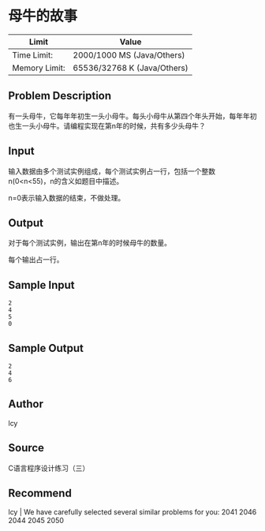 # 母牛的故事

|Limit|Value|
|---|---|
|Time Limit: |2000/1000 MS (Java/Others)|
|Memory Limit: |65536/32768 K (Java/Others)|

## Problem Description

有一头母牛，它每年年初生一头小母牛。每头小母牛从第四个年头开始，每年年初也生一头小母牛。请编程实现在第n年的时候，共有多少头母牛？

## Input

输入数据由多个测试实例组成，每个测试实例占一行，包括一个整数n(0<n<55)，n的含义如题目中描述。

n=0表示输入数据的结束，不做处理。

## Output

对于每个测试实例，输出在第n年的时候母牛的数量。

每个输出占一行。

## Sample Input

```
2
4
5
0
```

## Sample Output

```
2
4
6
```

## Author

lcy

## Source

C语言程序设计练习（三）

## Recommend

lcy   |   We have carefully selected several similar problems for you:  2041 2046 2044 2045 2050
